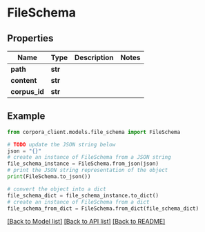 # FileSchema


## Properties

Name | Type | Description | Notes
------------ | ------------- | ------------- | -------------
**path** | **str** |  | 
**content** | **str** |  | 
**corpus_id** | **str** |  | 

## Example

```python
from corpora_client.models.file_schema import FileSchema

# TODO update the JSON string below
json = "{}"
# create an instance of FileSchema from a JSON string
file_schema_instance = FileSchema.from_json(json)
# print the JSON string representation of the object
print(FileSchema.to_json())

# convert the object into a dict
file_schema_dict = file_schema_instance.to_dict()
# create an instance of FileSchema from a dict
file_schema_from_dict = FileSchema.from_dict(file_schema_dict)
```
[[Back to Model list]](../README.md#documentation-for-models) [[Back to API list]](../README.md#documentation-for-api-endpoints) [[Back to README]](../README.md)



